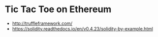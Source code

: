 # Tic Tac Toe on Ethereum

- http://truffleframework.com/
- https://solidity.readthedocs.io/en/v0.4.23/solidity-by-example.html
